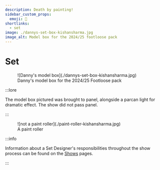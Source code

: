 ```yaml
---
description: Death by painting!
sidebar_custom_props:
  emoji: 🎨
shortlinks:
  - set
image: ./dannys-set-box-kishansharma.jpg
image_alt: Model box for the 2024/25 footloose pack
---
```


# Set

<figure>
![Danny's model box](./dannys-set-box-kishansharma.jpg)
<figcaption>Danny's model box for the 2024/25 Footloose pack</figcaption>
</figure>

:::lore

The model box pictured was brought to panel, alongside a parcan light for dramatic effect. The show did not pass panel.

:::

<figure>
![not a paint roller](./paint-roller-kishansharma.jpg)
<figcaption>A paint roller</figcaption>
</figure>

:::info

Information about a Set Designer's responsibilities throughout the show process can be found on the
[Shows](/wiki/warwick-drama/shows) pages.

:::
